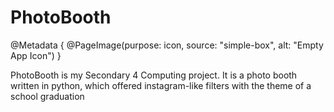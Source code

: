 # PhotoBooth

@Metadata {
    @PageImage(purpose: icon, source: "simple-box", alt: "Empty App Icon")
}

PhotoBooth is my Secondary 4 Computing project. It is a photo booth written in python, which offered instagram-like filters with the theme of a school graduation